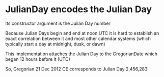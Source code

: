 # JulianDay encodes the Julian Day

Its constructor argument is the Julian Day number

Because Julian Days begin and end at noon UTC it is hard to establish
an exact correlation between it and most other calendar systems (which typically start a day at midnight, dusk, or dawn)

This implementation attaches the Julian Day to the GregorianDate which began 12 hours before it (UTC)

So, Gregorian 21 Dec 2012 CE corresponds to Julian Day 2,456,283